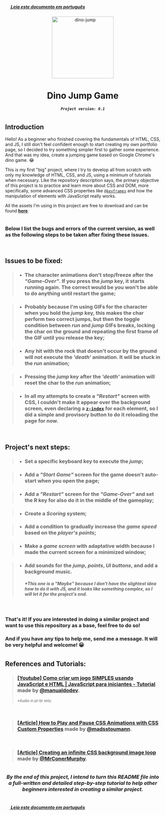 ##### <img height="15px" src="https://emojipedia-us.s3.dualstack.us-west-1.amazonaws.com/thumbs/120/twitter/322/flag-brazil_1f1e7-1f1f7.png">[  Leia este documento em português](README.md)

<div display="block" align="center">
  <img height="200px" alt="dino-jump" src="https://cdn.discordapp.com/attachments/673658623892914207/1002439138953412649/ezgif-4-a81e658d3e.gif">
  <h1><b>Dino Jump Game</b></h1>
  <code><em><b>Project version: 0.1</b></em></code>
</div>

#

## **Introduction**
Hello! As a beginner who finished covering the fundamentals of HTML, CSS, and JS, I still don't feel confident enough to start creating my own portfolio page, so I decided to try something simpler first to gather some experience. And that was my idea, create a jumping game based on Google Chrome's dino game. 😂

This is my first "big" project, where I try to develop all from scratch with only my knowledge of HTML, CSS, and JS, using a minimum of tutorials when necessary. Like the repository description says, the primary objective of this project is to practice and learn more about CSS and DOM, more specifically, some advanced CSS properties like 
<a href="https://developer.mozilla.org/pt-BR/docs/Web/CSS/@keyframes" target=”_blank”>`@keyframes`</a> 
and how the manipulation of elements with JavaScript really works.<br>

All the assets I'm using in this project are free to download and can be found 
<a href="https://www.gameart2d.com/freebies.html" target=”_blank”><b>here</b></a>.

#

### Below I list the bugs and errors of the current version, as well as the following steps to be taken after fixing these issues.

<br>

## **Issues to be fixed:**
> - ### The character animations don't stop/freeze after the *"Game-Over"*. If you press the *jump* key, it starts running again. The correct would be you won't be able to do anything until restart the game;

> - ### Probably because I'm using GIFs for the character when you hold the *jump* key, this makes the char perform two correct jumps, but then the toggle condition between *run* and *jump* GIFs breaks, locking the char on the ground and repeating the first frame of the GIF until you release the key;

> - ### Any hit with the rock that doesn't occur by the ground will not execute the *'death'* animation. It will be stuck in the *run* animation;

> - ### Pressing the *jump* key after the *'death'* animation will reset the char to the *run* animation;

> - ### In all my attempts to create a *"Restart"* screen with CSS, I couldn't make it appear over the background screen, even declaring a <a href="https://developer.mozilla.org/en-US/docs/Web/CSS/z-index" target=”_blank”>`z-index`</a> for each element, so I did a simple and provisory button to do it reloading the page for now.

<br>

## **Project's next steps:**
> - ### Set a specific keyboard key to execute the *jump*;

> - ### Add a *"Start Game"* screen for the game doesn't auto-start when you open the page;

> - ### Add a *"Restart"* screen for the *"Game-Over"* and set the **R** key for also do it in the middle of the gameplay;

> - ### Create a *Scoring* system;

> - ### Add a condition to gradually increase the *game speed* based on the *player's points*;

> - ### Make a *game screen* with adaptative width because I made the current screen for a minimized window;

> - ### Add sounds for the *jump*, *points*, *UI buttons*, and add a background music.
>   ##### <b>*This one is a <em>"Maybe"</em> because I don't have the slightest idea how to do it with JS, and it looks like something complex, so I will let it for the project's end.</b>

<br>

### That's it! If you are interested in doing a similar project and want to use this repository as a base, feel free to do so! 
### And if you have any tips to help me, send me a message. It will be very helpful and welcome! 😀

#

## **References and Tutorials:**
> <h3><a href="https://www.youtube.com/watch?v=r9buAwVBDhA" target=”_blank”>[Youtube] Como criar um jogo SIMPLES usando JavaScript e HTML | JavaScript para iniciantes - Tutorial</a> made by <a href="https://github.com/manualdodev" target=”_blank”>@manualdodev</a>.</h3><small>*Audio in pt-br only.</small>

<br>

> <h3><a href="https://css-tricks.com/how-to-play-and-pause-css-animations-with-css-custom-properties/" target=”_blank”>[Article] How to Play and Pause CSS Animations with CSS Custom Properties</a> made by <a href="https://twitter.com/madsstoumann" target=”_blank”>@madsstoumann</a>.

<br>

> <h3><a href="https://blog.logrocket.com/creating-infinite-css-background-image-loop/" target=”_blank”>[Article] Creating an infinite CSS background image loop</a> made by <a href="https://twitter.com/MrConerMurphy" target=”_blank”>@MrConerMurphy</a>.

#

<h3 align="center"><em>By the end of this project, I intend to turn this README file into a full-written and detailed step-by-step tutorial to help other beginners interested in creating a similar project.</em></h3>

#

##### <img height="15px" src="https://emojipedia-us.s3.dualstack.us-west-1.amazonaws.com/thumbs/120/twitter/322/flag-brazil_1f1e7-1f1f7.png">[  Leia este documento em português](README.md)